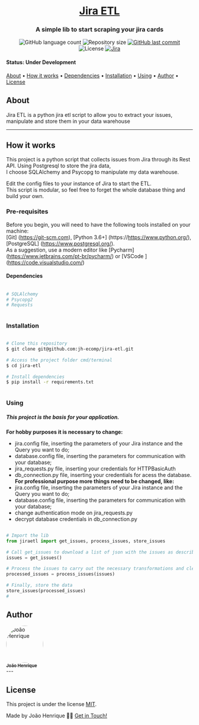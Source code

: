   
<h1 align="center">  
   <a href="#"> Jira ETL </a>  
</h1>  
  
<h3 align="center">  
    A simple lib to start scraping your jira cards  
</h3>  
  
<p align="center">
  <img alt="GitHub language count" src="https://img.shields.io/github/languages/count/jh-ecomp/jira-etl?color=%2304D361">
  <img alt="Repository size" src="https://img.shields.io/github/repo-size/jh-ecomp/jira-etl">
  <a href="https://github.com/jh-ecomp/jira-etl/commits/master">
    <img alt="GitHub last commit" src="https://img.shields.io/github/last-commit/jh-ecomp/jira-etl">
  </a>
  <img alt="License" src="https://img.shields.io/badge/license-MIT-brightgreen">
  <a href="https://docs.atlassian.com/software/jira/docs/api/REST/8.19.1/">
    <img alt="Jira" src="https://img.shields.io/badge/Jira-API%20REST%208.12.1-0052cc">
  </a>
</p>
  
<h4 align="left">   
    Status: Under Development  
</h4>  
  
<p align="left">  
 <a href="#about">About</a> •  
 <a href="#how-it-works">How it works</a> •  
 <a href="#dependencies">Dependencies</a> •  
 <a href="#installation">Installation</a> •   
 <a href="#using">Using</a> •   
 <a href="#author">Author</a> •  
 <a href="#user-content-license">License</a>  
  
</p>  
  
## About  
  
Jira ETL is a python jira etl script to allow you to extract your issues, manipulate and store them in your data warehouse  
  
---  
  
## How it works  
  
This project is a python script that collects issues from Jira through its Rest API. Using Postgresql to store the jira data,  
I choose SQLAlchemy and Psycopg to manipulate my data warehouse.  
  
Edit the config files to your instance of Jira to start the ETL.  
This script is modular, so feel free to forget the whole database thing and build your own.  
  
### Pre-requisites  
  
Before you begin, you will need to have the following tools installed on your machine:  
[Git] (https://git-scm.com), [Python 3.6+] (https://https://www.python.org/), [PostgreSQL] (https://www.postgresql.org/).  
As a suggestion, use a modern editor like [Pycharm] (https://www.jetbrains.com/pt-br/pycharm/) or [VSCode ] (https://code.visualstudio.com/)  
  
#### Dependencies  
  
```bash  
  
# SQLAlchemy  
# Psycopg2  
# Requests  
  
```  
  
### Installation  
  
```bash  
  
# Clone this repository  
$ git clone git@github.com:jh-ecomp/jira-etl.git  
  
# Access the project folder cmd/terminal  
$ cd jira-etl  
  
# Install dependencies  
$ pip install -r requirements.txt  
  
```  
  
### Using  
##### This project is the basis for your application.  
**For hobby purposes it is necessary to change:**  
- jira.config file, inserting the parameters of your Jira instance and the Query you want to do;  
- database.config file, inserting the parameters for communication with your database;  
- jira_requests.py file, inserting your credentials for HTTPBasicAuth  
- db_connection.py file, inserting your credentials for acess the database.  
**For professional purpose more things need to be changed, like:**  
- jira.config file, inserting the parameters of your Jira instance and the Query you want to do;  
- database.config file, inserting the parameters for communication with your database;  
- change authentication mode on jira_requests.py  
- decrypt database credentials in db_connection.py  
  
```python  
  
# Import the lib  
from jiraetl import get_issues, process_issues, store_issues  
  
# Call get_issues to download a list of json with the issues as described in jira.config  
issues = get_issues()  
  
# Process the issues to carry out the necessary transformations and cleaning  
processed_issues = process_issues(issues)  
  
# Finally, store the data  
store_issues(processed_issues)  
#  
```  
  
## Author  
  
<a href="https://github.com/jh-ecomp?tab=repositories">  
 <img style="border-radius: 50%;" src="https://avatars.githubusercontent.com/u/21336271?s=400&u=4b4ff916cafb59709adaa958f3c0f46bed35ae62&v=4" width="100px;" alt="João Henrique"/>  
 <br />  
 <sub><b>João Henrique</b></sub></a> <a href="https://github.com/jh-ecomp?tab=repositories" title="João Henrique"></a>  
 <br />  
---  
  
## License  
  
This project is under the license [MIT](./LICENSE.txt).  
  
Made by João Henrique 👋🏽 [Get in Touch!](Https://www.linkedin.com/in/joaohenriqueengcomp )